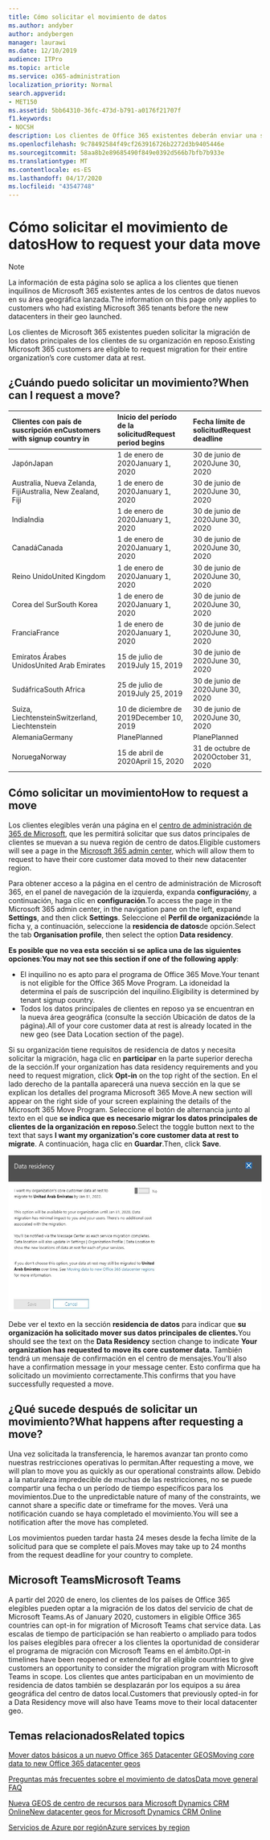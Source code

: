 ```yaml
---
title: Cómo solicitar el movimiento de datos
ms.author: andyber
author: andybergen
manager: laurawi
ms.date: 12/10/2019
audience: ITPro
ms.topic: article
ms.service: o365-administration
localization_priority: Normal
search.appverid:
- MET150
ms.assetid: 5bb64310-36fc-473d-b791-a0176f21707f
f1.keywords:
- NOCSH
description: Los clientes de Office 365 existentes deberán enviar una solicitud antes de la fecha límite de su país para que los datos del cliente de los servicios de Microsoft 365 que participan se muevan a su nueva geografía.
ms.openlocfilehash: 9c78492584f49cf263916726b2272d3b9405446e
ms.sourcegitcommit: 58aa8b2e89685490f849e0392d566b7bfb7b933e
ms.translationtype: MT
ms.contentlocale: es-ES
ms.lasthandoff: 04/17/2020
ms.locfileid: "43547748"
---
```

# <a name="how-to-request-your-data-move"></a><span data-ttu-id="c7095-103">Cómo solicitar el movimiento de datos</span><span class="sxs-lookup"><span data-stu-id="c7095-103">How to request your data move</span></span>

> [!NOTE]
> <span data-ttu-id="c7095-104">La información de esta página solo se aplica a los clientes que tienen inquilinos de Microsoft 365 existentes antes de los centros de datos nuevos en su área geográfica lanzada.</span><span class="sxs-lookup"><span data-stu-id="c7095-104">The information on this page only applies to customers who had existing Microsoft 365 tenants before the new datacenters in their geo launched.</span></span> 
  
<span data-ttu-id="c7095-105">Los clientes de Microsoft 365 existentes pueden solicitar la migración de los datos principales de los clientes de su organización en reposo.</span><span class="sxs-lookup"><span data-stu-id="c7095-105">Existing Microsoft 365 customers are eligible to request migration for their entire organization’s core customer data at rest.</span></span>  
  
## <a name="when-can-i-request-a-move"></a><span data-ttu-id="c7095-106">¿Cuándo puedo solicitar un movimiento?</span><span class="sxs-lookup"><span data-stu-id="c7095-106">When can I request a move?</span></span>

|<span data-ttu-id="c7095-107">**Clientes con país de suscripción en**</span><span class="sxs-lookup"><span data-stu-id="c7095-107">**Customers with signup country in**</span></span>|<span data-ttu-id="c7095-108">**Inicio del período de la solicitud**</span><span class="sxs-lookup"><span data-stu-id="c7095-108">**Request period begins**</span></span>|<span data-ttu-id="c7095-109">**Fecha límite de solicitud**</span><span class="sxs-lookup"><span data-stu-id="c7095-109">**Request deadline**</span></span>|
|:-----|:-----|:-----|
|<span data-ttu-id="c7095-110">Japón</span><span class="sxs-lookup"><span data-stu-id="c7095-110">Japan</span></span>  <br/> |<span data-ttu-id="c7095-111">1 de enero de 2020</span><span class="sxs-lookup"><span data-stu-id="c7095-111">January 1, 2020</span></span>  <br/> |<span data-ttu-id="c7095-112">30 de junio de 2020</span><span class="sxs-lookup"><span data-stu-id="c7095-112">June 30, 2020</span></span>  <br/> |
|<span data-ttu-id="c7095-113">Australia, Nueva Zelanda, Fiji</span><span class="sxs-lookup"><span data-stu-id="c7095-113">Australia, New Zealand, Fiji</span></span>  <br/> |<span data-ttu-id="c7095-114">1 de enero de 2020</span><span class="sxs-lookup"><span data-stu-id="c7095-114">January 1, 2020</span></span>  <br/> |<span data-ttu-id="c7095-115">30 de junio de 2020</span><span class="sxs-lookup"><span data-stu-id="c7095-115">June 30, 2020</span></span>  <br/> |
|<span data-ttu-id="c7095-116">India</span><span class="sxs-lookup"><span data-stu-id="c7095-116">India</span></span>  <br/> |<span data-ttu-id="c7095-117">1 de enero de 2020</span><span class="sxs-lookup"><span data-stu-id="c7095-117">January 1, 2020</span></span>  <br/> |<span data-ttu-id="c7095-118">30 de junio de 2020</span><span class="sxs-lookup"><span data-stu-id="c7095-118">June 30, 2020</span></span>  <br/> |
|<span data-ttu-id="c7095-119">Canadá</span><span class="sxs-lookup"><span data-stu-id="c7095-119">Canada</span></span>  <br/> |<span data-ttu-id="c7095-120">1 de enero de 2020</span><span class="sxs-lookup"><span data-stu-id="c7095-120">January 1, 2020</span></span>  <br/> |<span data-ttu-id="c7095-121">30 de junio de 2020</span><span class="sxs-lookup"><span data-stu-id="c7095-121">June 30, 2020</span></span>  <br/> |
|<span data-ttu-id="c7095-122">Reino Unido</span><span class="sxs-lookup"><span data-stu-id="c7095-122">United Kingdom</span></span>  <br/> |<span data-ttu-id="c7095-123">1 de enero de 2020</span><span class="sxs-lookup"><span data-stu-id="c7095-123">January 1, 2020</span></span>  <br/> |<span data-ttu-id="c7095-124">30 de junio de 2020</span><span class="sxs-lookup"><span data-stu-id="c7095-124">June 30, 2020</span></span>  <br/> |
|<span data-ttu-id="c7095-125">Corea del Sur</span><span class="sxs-lookup"><span data-stu-id="c7095-125">South Korea</span></span>  <br/> |<span data-ttu-id="c7095-126">1 de enero de 2020</span><span class="sxs-lookup"><span data-stu-id="c7095-126">January 1, 2020</span></span>  <br/> |<span data-ttu-id="c7095-127">30 de junio de 2020</span><span class="sxs-lookup"><span data-stu-id="c7095-127">June 30, 2020</span></span>  <br/> |
|<span data-ttu-id="c7095-128">Francia</span><span class="sxs-lookup"><span data-stu-id="c7095-128">France</span></span>  <br/> |<span data-ttu-id="c7095-129">1 de enero de 2020</span><span class="sxs-lookup"><span data-stu-id="c7095-129">January 1, 2020</span></span>  <br/> |<span data-ttu-id="c7095-130">30 de junio de 2020</span><span class="sxs-lookup"><span data-stu-id="c7095-130">June 30, 2020</span></span>  <br/> |
|<span data-ttu-id="c7095-131">Emiratos Árabes Unidos</span><span class="sxs-lookup"><span data-stu-id="c7095-131">United Arab Emirates</span></span>  <br/> |<span data-ttu-id="c7095-132">15 de julio de 2019</span><span class="sxs-lookup"><span data-stu-id="c7095-132">July 15, 2019</span></span>  <br/> |<span data-ttu-id="c7095-133">30 de junio de 2020</span><span class="sxs-lookup"><span data-stu-id="c7095-133">June 30, 2020</span></span>  <br/> |
|<span data-ttu-id="c7095-134">Sudáfrica</span><span class="sxs-lookup"><span data-stu-id="c7095-134">South Africa</span></span>  <br/> |<span data-ttu-id="c7095-135">25 de julio de 2019</span><span class="sxs-lookup"><span data-stu-id="c7095-135">July 25, 2019</span></span>  <br/> |<span data-ttu-id="c7095-136">30 de junio de 2020</span><span class="sxs-lookup"><span data-stu-id="c7095-136">June 30, 2020</span></span>  <br/> |
|<span data-ttu-id="c7095-137">Suiza, Liechtenstein</span><span class="sxs-lookup"><span data-stu-id="c7095-137">Switzerland, Liechtenstein</span></span>  <br/> |<span data-ttu-id="c7095-138">10 de diciembre de 2019</span><span class="sxs-lookup"><span data-stu-id="c7095-138">December 10, 2019</span></span>  <br/> |<span data-ttu-id="c7095-139">30 de junio de 2020</span><span class="sxs-lookup"><span data-stu-id="c7095-139">June 30, 2020</span></span>  <br/> |
|<span data-ttu-id="c7095-140">Alemania</span><span class="sxs-lookup"><span data-stu-id="c7095-140">Germany</span></span>  <br/> |<span data-ttu-id="c7095-141">Plane</span><span class="sxs-lookup"><span data-stu-id="c7095-141">Planned</span></span>  <br/> |<span data-ttu-id="c7095-142">Plane</span><span class="sxs-lookup"><span data-stu-id="c7095-142">Planned</span></span>  <br/> |
|<span data-ttu-id="c7095-143">Noruega</span><span class="sxs-lookup"><span data-stu-id="c7095-143">Norway</span></span>  <br/> |<span data-ttu-id="c7095-144">15 de abril de 2020</span><span class="sxs-lookup"><span data-stu-id="c7095-144">April 15, 2020</span></span>  <br/> |<span data-ttu-id="c7095-145">31 de octubre de 2020</span><span class="sxs-lookup"><span data-stu-id="c7095-145">October 31, 2020</span></span>  <br/> |
   
## <a name="how-to-request-a-move"></a><span data-ttu-id="c7095-146">Cómo solicitar un movimiento</span><span class="sxs-lookup"><span data-stu-id="c7095-146">How to request a move</span></span>

<span data-ttu-id="c7095-147">Los clientes elegibles verán una página en el [centro de administración de 365 de Microsoft](https://aka.ms/365admin), que les permitirá solicitar que sus datos principales de clientes se muevan a su nueva región de centro de datos.</span><span class="sxs-lookup"><span data-stu-id="c7095-147">Eligible customers will see a page in the [Microsoft 365 admin center](https://aka.ms/365admin), which will allow them to request to have their core customer data moved to their new datacenter region.</span></span>  
  
<span data-ttu-id="c7095-148">Para obtener acceso a la página en el centro de administración de Microsoft 365, en el panel de navegación de la izquierda, expanda **configuración**y, a continuación, haga clic en **configuración**.</span><span class="sxs-lookup"><span data-stu-id="c7095-148">To access the page in the Microsoft 365 admin center, in the navigation pane on the left, expand **Settings**, and then click **Settings**.</span></span>
<span data-ttu-id="c7095-149">Seleccione el **Perfil de organización**de la ficha y, a continuación, seleccione la **residencia de datos**de opción.</span><span class="sxs-lookup"><span data-stu-id="c7095-149">Select the tab **Organisation profile**, then select the option **Data residency**.</span></span>
  
<span data-ttu-id="c7095-150">**Es posible que no vea esta sección si se aplica una de las siguientes opciones**:</span><span class="sxs-lookup"><span data-stu-id="c7095-150">**You may not see this section if one of the following apply**:</span></span>
- <span data-ttu-id="c7095-151">El inquilino no es apto para el programa de Office 365 Move.</span><span class="sxs-lookup"><span data-stu-id="c7095-151">Your tenant is not eligible for the Office 365 Move Program.</span></span>  <span data-ttu-id="c7095-152">La idoneidad la determina el país de suscripción del inquilino.</span><span class="sxs-lookup"><span data-stu-id="c7095-152">Eligibility is determined by tenant signup country.</span></span>
- <span data-ttu-id="c7095-153">Todos los datos principales de clientes en reposo ya se encuentran en la nueva área geográfica (consulte la sección Ubicación de datos de la página).</span><span class="sxs-lookup"><span data-stu-id="c7095-153">All of your core customer data at rest is already located in the new geo (see Data Location section of the page).</span></span> 
  
<span data-ttu-id="c7095-154">Si su organización tiene requisitos de residencia de datos y necesita solicitar la migración, haga clic en **participar** en la parte superior derecha de la sección.</span><span class="sxs-lookup"><span data-stu-id="c7095-154">If your organization has data residency requirements and you need to request migration, click **Opt-in** on the top right of the section.</span></span> <span data-ttu-id="c7095-155">En el lado derecho de la pantalla aparecerá una nueva sección en la que se explican los detalles del programa Microsoft 365 Move.</span><span class="sxs-lookup"><span data-stu-id="c7095-155">A new section will appear on the right side of your screen explaining the details of the Microsoft 365 Move Program.</span></span> <span data-ttu-id="c7095-156">Seleccione el botón de alternancia junto al texto en el que **se indica que es necesario migrar los datos principales de clientes de la organización en reposo**.</span><span class="sxs-lookup"><span data-stu-id="c7095-156">Select the toggle button next to the text that says **I want my organization's core customer data at rest to migrate**.</span></span> <span data-ttu-id="c7095-157">A continuación, haga clic en **Guardar**.</span><span class="sxs-lookup"><span data-stu-id="c7095-157">Then, click **Save**.</span></span>
  
![Pantalla de opción de suscripción de Datacenter](media/dataresidencyflyoutae.jpg)
  
<span data-ttu-id="c7095-159">Debe ver el texto en la sección **residencia de datos** para indicar que **su organización ha solicitado mover sus datos principales de clientes.**</span><span class="sxs-lookup"><span data-stu-id="c7095-159">You should see the text on the **Data Residency** section change to indicate **Your organization has requested to move its core customer data.**</span></span> <span data-ttu-id="c7095-160">También tendrá un mensaje de confirmación en el centro de mensajes.</span><span class="sxs-lookup"><span data-stu-id="c7095-160">You'll also have a confirmation message in your message center.</span></span> <span data-ttu-id="c7095-161">Esto confirma que ha solicitado un movimiento correctamente.</span><span class="sxs-lookup"><span data-stu-id="c7095-161">This confirms that you have successfully requested a move.</span></span> 


  
## <a name="what-happens-after-requesting-a-move"></a><span data-ttu-id="c7095-162">¿Qué sucede después de solicitar un movimiento?</span><span class="sxs-lookup"><span data-stu-id="c7095-162">What happens after requesting a move?</span></span>

<span data-ttu-id="c7095-163">Una vez solicitada la transferencia, le haremos avanzar tan pronto como nuestras restricciones operativas lo permitan.</span><span class="sxs-lookup"><span data-stu-id="c7095-163">After requesting a move, we will plan to move you as quickly as our operational constraints allow.</span></span> <span data-ttu-id="c7095-164">Debido a la naturaleza impredecible de muchas de las restricciones, no se puede compartir una fecha o un período de tiempo específicos para los movimientos.</span><span class="sxs-lookup"><span data-stu-id="c7095-164">Due to the unpredictable nature of many of the constraints, we cannot share a specific date or timeframe for the moves.</span></span> <span data-ttu-id="c7095-165">Verá una notificación cuando se haya completado el movimiento.</span><span class="sxs-lookup"><span data-stu-id="c7095-165">You will see a notification after the move has completed.</span></span>
  
<span data-ttu-id="c7095-166">Los movimientos pueden tardar hasta 24 meses desde la fecha límite de la solicitud para que se complete el país.</span><span class="sxs-lookup"><span data-stu-id="c7095-166">Moves may take up to 24 months from the request deadline for your country to complete.</span></span>
  
## <a name="microsoft-teams"></a><span data-ttu-id="c7095-167">Microsoft Teams</span><span class="sxs-lookup"><span data-stu-id="c7095-167">Microsoft Teams</span></span>

<span data-ttu-id="c7095-168">A partir del 2020 de enero, los clientes de los países de Office 365 elegibles pueden optar a la migración de los datos del servicio de chat de Microsoft Teams.</span><span class="sxs-lookup"><span data-stu-id="c7095-168">As of January 2020, customers in eligible Office 365 countries can opt-in for migration of Microsoft Teams chat service data.</span></span>  <span data-ttu-id="c7095-169">Las escalas de tiempo de participación se han reabierto o ampliado para todos los países elegibles para ofrecer a los clientes la oportunidad de considerar el programa de migración con Microsoft Teams en el ámbito.</span><span class="sxs-lookup"><span data-stu-id="c7095-169">Opt-in timelines have been reopened or extended for all eligible countries to give customers an opportunity to consider the migration program with Microsoft Teams in scope.</span></span> <span data-ttu-id="c7095-170">Los clientes que antes participaban en un movimiento de residencia de datos también se desplazarán por los equipos a su área geográfica del centro de datos local.</span><span class="sxs-lookup"><span data-stu-id="c7095-170">Customers that previously opted-in for a Data Residency move will also have Teams move to their local datacenter geo.</span></span>

## <a name="related-topics"></a><span data-ttu-id="c7095-171">Temas relacionados</span><span class="sxs-lookup"><span data-stu-id="c7095-171">Related topics</span></span>

[<span data-ttu-id="c7095-172">Mover datos básicos a un nuevo Office 365 Datacenter GEOS</span><span class="sxs-lookup"><span data-stu-id="c7095-172">Moving core data to new Office 365 datacenter geos</span></span>](moving-data-to-new-datacenter-geos.md)

[<span data-ttu-id="c7095-173">Preguntas más frecuentes sobre el movimiento de datos</span><span class="sxs-lookup"><span data-stu-id="c7095-173">Data move general FAQ</span></span>](data-move-faq.md)

[<span data-ttu-id="c7095-174">Nueva GEOS de centro de recursos para Microsoft Dynamics CRM Online</span><span class="sxs-lookup"><span data-stu-id="c7095-174">New datacenter geos for Microsoft Dynamics CRM Online</span></span>](https://go.microsoft.com/fwlink/p/?Linkid=615924)
  
[<span data-ttu-id="c7095-175">Servicios de Azure por región</span><span class="sxs-lookup"><span data-stu-id="c7095-175">Azure services by region</span></span>](https://azure.microsoft.com/regions/)
  

